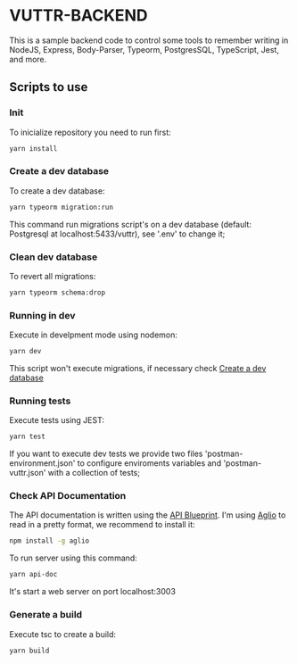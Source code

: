 # VUTTR-BACKEND
This is a sample backend code to control some tools to remember writing in NodeJS, Express, Body-Parser, Typeorm, PostgresSQL, TypeScript, Jest, and more.

## Scripts to use

### Init 
To inicialize repository you need to run first:

```sh
yarn install
```

### Create a dev database
To create a dev database:

```sh
yarn typeorm migration:run
```

This command run migrations script's on a dev database (default: Postgresql at localhost:5433/vuttr), see '.env' to change it;

### Clean dev database

To revert all migrations:
```sh
yarn typeorm schema:drop
```

### Running in dev 
Execute in develpment mode using nodemon:

```sh
yarn dev
```

This script won't execute migrations, if necessary check [Create a dev database](#create-a-dev-database)


### Running tests 
Execute tests using JEST:

```sh
yarn test
```

If you want to execute dev tests we provide two files 'postman-environment.json' to configure enviroments variables and 'postman-vuttr.json' with a collection of tests;

### Check API Documentation
The API documentation is written using the [API Blueprint](https://apiblueprint.org/). I'm using [Aglio](https://github.com/danielgtaylor/aglio#readme) to read in a pretty format, we recommend to install it:

```sh
npm install -g aglio
```

To run server using this command:

```sh
yarn api-doc
```

It's start a web server on port localhost:3003 


### Generate a build
Execute tsc to create a build:

```sh
yarn build
```
